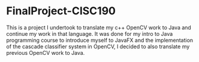 # FinalProject-CISC190

This is a project I undertook to translate my c++ OpenCV work to Java and continue my work in that language.
It was done for my intro to Java programming course to introduce myself to JavaFX and the implementation 
of the cascade classifier system in OpenCV, I decided to also translate my previous OpenCV work to Java.
